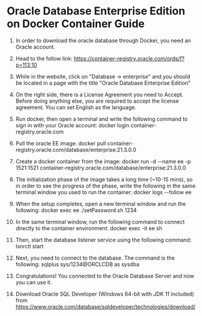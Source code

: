 # Oracle Database Enterprise Edition on Docker Container Guide

1) In order to download the oracle database through Docker, you need an Oracle account.

2) Head to the follow link:
https://container-registry.oracle.com/ords/f?p=113:10

3) While in the website, click on "Database -> enterprise" and you should be located in a page with the title "Oracle Database Enterprise Edition"

4) On the right side, there is a License Agreement you need to Accept. Before doing anything else, you are required to accept the license agreement. You can set English as the language.

5) Run docker, then open a terminal and write the following command to sign in with your Oracle account:
docker login container-registry.oracle.com

6) Pull the oracle EE image:
docker pull container-registry.oracle.com/database/enterprise:21.3.0.0

7) Create a docker container from the image:
docker run -d --name ee -p 1521:1521 container-registry.oracle.com/database/enterprise:21.3.0.0

8) The initialization phase of the image takes a long time (~10-15 mins), so in order to see the progress of the phase, write the following in the same terminal window you used to run the container:
docker logs --follow ee

9) When the setup completes, open a new terminal window and run the following:
docker exec ee ./setPassword.sh 1234

10) In the same terminal window, run the following command to connect directly to the container environment:
docker exec -it ee sh

11) Then, start the database listener service using the following command:
lsnrctl start

11) Next, you need to connect to the database. The command  is the following:
sqlplus sys/1234@ORCLCDB as sysdba

12) Congratulations! You connected to the Oracle Database Server and now you can use it.

13) Download Oracle SQL Developer (Windows 64-bit with JDK 11 included) from https://www.oracle.com/database/sqldeveloper/technologies/download/
